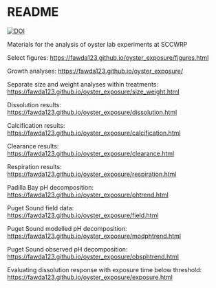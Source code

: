 # README

[![DOI](https://zenodo.org/badge/222340009.svg)](https://zenodo.org/badge/latestdoi/222340009)

Materials for the analysis of oyster lab experiments at SCCWRP

Select figures: <https://fawda123.github.io/oyster_exposure/figures.html>

Growth analyses: <https://fawda123.github.io/oyster_exposure/>

Separate size and weight analyses within treatments: <https://fawda123.github.io/oyster_exposure/size_weight.html>

Dissolution results: <https://fawda123.github.io/oyster_exposure/dissolution.html>

Calcification results: <https://fawda123.github.io/oyster_exposure/calcification.html>

Clearance results: <https://fawda123.github.io/oyster_exposure/clearance.html>

Respiration results: <https://fawda123.github.io/oyster_exposure/respiration.html>

Padilla Bay pH decomposition: <https://fawda123.github.io/oyster_exposure/phtrend.html>

Puget Sound field data: <https://fawda123.github.io/oyster_exposure/field.html>

Puget Sound modelled pH decomposition: <https://fawda123.github.io/oyster_exposure/modphtrend.html>

Puget Sound observed pH decomposition: <https://fawda123.github.io/oyster_exposure/obsphtrend.html>

Evaluating dissolution response with exposure time below threshold: <https://fawda123.github.io/oyster_exposure/exposure.html>

